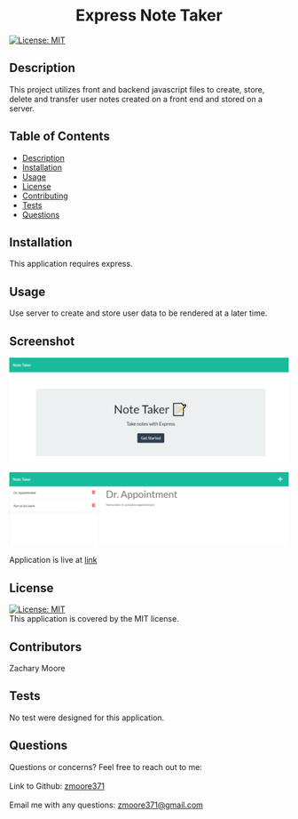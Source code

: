 
  <h1 align="center">Express Note Taker</h1>
  
  [![License: MIT](https://img.shields.io/badge/License-MIT-yellow.svg)](https://opensource.org/licenses/MIT)<br />
   
  ## Description
   This project utilizes front and backend javascript files to create, store, delete and transfer user notes created on a front end and stored on a server. 
   
   ## Table of Contents
   - [Description](#description)
   - [Installation](#installation)
   - [Usage](#usage)
   - [License](#license)
   - [Contributing](#contributing)
   - [Tests](#tests)
   - [Questions](#questions)
   
   ## Installation
   This application requires express.
   
   ## Usage
   Use server to create and store user data to be rendered at a later time.

   ## Screenshot  

   ![First page](./screen/screen1.png)  

   ![Note page](./screen/screen2.png)

   Application is live at [link](https://note-taker-371.herokuapp.com/)
   
   ## License
   [![License: MIT](https://img.shields.io/badge/License-MIT-yellow.svg)](https://opensource.org/licenses/MIT)
   <br />
   This application is covered by  the MIT license. 
   
   ## Contributors
   Zachary Moore
   
   ## Tests
   No test were designed for this application.
 
   ## Questions
   Questions or concerns? Feel free to reach out to me:<br />
   <br />
   Link to Github: [zmoore371](https://github.com/zmoore371)<br />
   <br />
   Email me with any questions: zmoore371@gmail.com<br /><br />